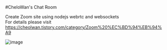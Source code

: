 #CheloWan's Chat Room

Create Zoom site using nodejs webrtc and websockets<br>For details please visit https://cheolwan.tistory.com/category/Zoom%20%EC%BD%94%EB%94%A9



![image](https://user-images.githubusercontent.com/105213482/230747982-c8bab108-a143-4461-aa6e-55f83222e08e.png)
